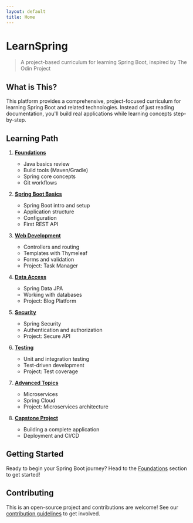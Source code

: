 ```yaml
---
layout: default
title: Home
---
```


# LearnSpring

> A project-based curriculum for learning Spring Boot, inspired by The Odin Project

## What is This?

This platform provides a comprehensive, project-focused curriculum for learning Spring Boot and related technologies. Instead of just reading documentation, you'll build real applications while learning concepts step-by-step.

## Learning Path

1. **[Foundations](/curriculum/1-foundations/index.md)**
   - Java basics review
   - Build tools (Maven/Gradle)
   - Spring core concepts
   - Git workflows

3. **[Spring Boot Basics](/curriculum/2-spring-boot-basics/)**
   - Spring Boot intro and setup
   - Application structure
   - Configuration
   - First REST API

4. **[Web Development](/curriculum/3-web-development/)**
   - Controllers and routing
   - Templates with Thymeleaf
   - Forms and validation
   - Project: Task Manager

5. **[Data Access](/curriculum/4-data-access/)**
   - Spring Data JPA
   - Working with databases
   - Project: Blog Platform

6. **[Security](/curriculum/5-security/)**
   - Spring Security
   - Authentication and authorization
   - Project: Secure API

7. **[Testing](/curriculum/6-testing/)**
   - Unit and integration testing
   - Test-driven development
   - Project: Test coverage

8. **[Advanced Topics](/curriculum/7-advanced-topics/)**
   - Microservices
   - Spring Cloud
   - Project: Microservices architecture

9. **[Capstone Project](/curriculum/8-capstone-project/)**
   - Building a complete application
   - Deployment and CI/CD

## Getting Started

Ready to begin your Spring Boot journey? Head to the [Foundations](/curriculum/1-foundations/) section to get started!

## Contributing

This is an open-source project and contributions are welcome! See our [contribution guidelines](/docs/CONTRIBUTING) to get involved.
